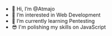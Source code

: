- 👋 Hi, I’m @Atmajo
- 👀 I’m interested in Web Development
- 🌱 I’m currently learning Pentesting
- 😎 I'm polishing my skills on JavaScript

<!---
Atmajo/Atmajo is a ✨ special ✨ repository because its `README.md` (this file) appears on your GitHub profile.
You can click the Preview link to take a look at your changes.
--->
